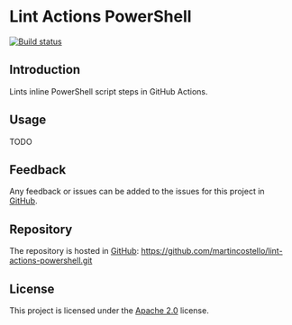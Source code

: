 # Lint Actions PowerShell

[![Build status][build-badge]][build-status]

<!--
[![codecov][coverage-badge]][coverage-report]
[![OpenSSF Scorecard][scorecard-badge]][scorecard-report]
-->

## Introduction

Lints inline PowerShell script steps in GitHub Actions.

## Usage

TODO

## Feedback

Any feedback or issues can be added to the issues for this project in [GitHub][issues].

## Repository

The repository is hosted in [GitHub][repo]: <https://github.com/martincostello/lint-actions-powershell.git>

## License

This project is licensed under the [Apache 2.0][license] license.

[build-badge]: https://github.com/martincostello/lint-actions-powershell/actions/workflows/build.yml/badge.svg?branch=main&event=push
[build-status]: https://github.com/martincostello/lint-actions-powershell/actions?query=workflow%3Abuild+branch%3Amain+event%3Apush "Continuous Integration for this project"
<!--
[coverage-badge]: https://codecov.io/gh/martincostello/lint-actions-powershell/branch/main/graph/badge.svg
[coverage-report]: https://codecov.io/gh/martincostello/lint-actions-powershell "Code coverage report for this project"
-->
[issues]: https://github.com/martincostello/lint-actions-powershell/issues "Issues for this project on GitHub.com"
[license]: https://www.apache.org/licenses/LICENSE-2.0.txt "The Apache 2.0 license"
[repo]: https://github.com/martincostello/lint-actions-powershell "This project on GitHub.com"
<!--
[scorecard-badge]: https://api.securityscorecards.dev/projects/github.com/martincostello/lint-actions-powershell/badge
[scorecard-report]: https://securityscorecards.dev/viewer/?uri=github.com/martincostello/lint-actions-powershell "OpenSSF Scorecard for this project"
-->
